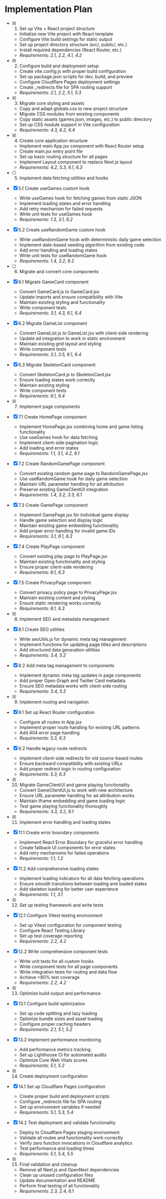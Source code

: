 # Implementation Plan

- [x] 1. Set up Vite + React project structure
  - Initialize new Vite project with React template
  - Configure Vite build settings for static output
  - Set up project directory structure (src/, public/, etc.)
  - Install required dependencies (React Router, etc.)
  - _Requirements: 2.1, 2.2, 4.1, 4.2_

- [x] 2. Configure build and deployment setup
  - Create vite.config.js with proper build configuration
  - Set up package.json scripts for dev, build, and preview
  - Configure Cloudflare Pages deployment settings
  - Create _redirects file for SPA routing support
  - _Requirements: 2.1, 2.2, 5.1, 5.3_

- [x] 3. Migrate core styling and assets
  - Copy and adapt globals.css to new project structure
  - Migrate CSS modules from existing components
  - Copy static assets (games.json, images, etc.) to public directory
  - Set up CSS module support in Vite configuration
  - _Requirements: 4.3, 6.2, 6.4_

- [x] 4. Create core application structure
  - Implement main App.jsx component with React Router setup
  - Create main.jsx entry point file
  - Set up basic routing structure for all pages
  - Implement Layout component to replace Next.js layout
  - _Requirements: 4.2, 5.3, 6.1, 6.3_

- [ ] 5. Implement data fetching utilities and hooks
- [x] 5.1 Create useGames custom hook
  - Write useGames hook for fetching games from static JSON
  - Implement loading states and error handling
  - Add retry mechanism for failed requests
  - Write unit tests for useGames hook
  - _Requirements: 1.3, 3.1, 6.2_

- [x] 5.2 Create useRandomGame custom hook
  - Write useRandomGame hook with deterministic daily game selection
  - Implement date-based seeding algorithm from existing code
  - Add error handling and loading states
  - Write unit tests for useRandomGame hook
  - _Requirements: 1.4, 3.2, 6.2_

- [ ] 6. Migrate and convert core components
- [x] 6.1 Migrate GameCard component
  - Convert GameCard.js to GameCard.jsx
  - Update imports and ensure compatibility with Vite
  - Maintain existing styling and functionality
  - Write component tests
  - _Requirements: 3.1, 4.3, 6.1, 6.4_

- [x] 6.2 Migrate GameList component
  - Convert GameList.js to GameList.jsx with client-side rendering
  - Update ad integration to work in static environment
  - Maintain existing grid layout and styling
  - Write component tests
  - _Requirements: 3.1, 3.5, 6.1, 6.4_

- [x] 6.3 Migrate SkeletonCard component
  - Convert SkeletonCard.js to SkeletonCard.jsx
  - Ensure loading states work correctly
  - Maintain existing styling
  - Write component tests
  - _Requirements: 6.1, 6.4_

- [x] 7. Implement page components
- [x] 7.1 Create HomePage component
  - Implement HomePage.jsx combining home and game listing functionality
  - Use useGames hook for data fetching
  - Implement client-side pagination logic
  - Add loading and error states
  - _Requirements: 1.1, 3.1, 4.2, 6.1_

- [x] 7.2 Create RandomGamePage component
  - Convert existing random game page to RandomGamePage.jsx
  - Use useRandomGame hook for daily game selection
  - Maintain URL parameter handling for ad attribution
  - Preserve existing GameClientUI integration
  - _Requirements: 1.4, 3.2, 3.3, 6.1_

- [x] 7.3 Create GamePage component
  - Implement GamePage.jsx for individual game display
  - Handle game selection and display logic
  - Maintain existing game embedding functionality
  - Add proper error handling for invalid game IDs
  - _Requirements: 3.1, 6.1, 6.3_

- [x] 7.4 Create PlayPage component
  - Convert existing play page to PlayPage.jsx
  - Maintain existing functionality and styling
  - Ensure proper client-side rendering
  - _Requirements: 6.1, 6.3_

- [x] 7.5 Create PrivacyPage component
  - Convert privacy policy page to PrivacyPage.jsx
  - Maintain existing content and styling
  - Ensure static rendering works correctly
  - _Requirements: 6.1, 6.3_

- [x] 8. Implement SEO and metadata management
- [x] 8.1 Create SEO utilities
  - Write seoUtils.js for dynamic meta tag management
  - Implement functions for updating page titles and descriptions
  - Add structured data generation utilities
  - _Requirements: 3.4, 5.2_

- [x] 8.2 Add meta tag management to components
  - Implement dynamic meta tag updates in page components
  - Add proper Open Graph and Twitter Card metadata
  - Ensure SEO metadata works with client-side routing
  - _Requirements: 3.4, 5.2_

- [x] 9. Implement routing and navigation
- [x] 9.1 Set up React Router configuration
  - Configure all routes in App.jsx
  - Implement proper route handling for existing URL patterns
  - Add 404 error page handling
  - _Requirements: 5.3, 6.3_

- [x] 9.2 Handle legacy route redirects
  - Implement client-side redirects for old source-based routes
  - Ensure backward compatibility with existing URLs
  - Add proper redirect logic in routing configuration
  - _Requirements: 5.3, 6.3_

- [x] 10. Migrate GameClientUI and game playing functionality
  - Convert GameClientUI.js to work with new architecture
  - Ensure URL parameter handling for ad attribution works
  - Maintain iframe embedding and game loading logic
  - Test game playing functionality thoroughly
  - _Requirements: 3.3, 3.2, 6.1_

- [x] 11. Implement error handling and loading states
- [x] 11.1 Create error boundary components
  - Implement React Error Boundary for graceful error handling
  - Create fallback UI components for error states
  - Add retry mechanisms for failed operations
  - _Requirements: 1.1, 1.2_

- [x] 11.2 Add comprehensive loading states
  - Implement loading indicators for all data fetching operations
  - Ensure smooth transitions between loading and loaded states
  - Add skeleton loading for better user experience
  - _Requirements: 1.1, 3.1_

- [x] 12. Set up testing framework and write tests
- [x] 12.1 Configure Vitest testing environment
  - Set up Vitest configuration for component testing
  - Configure React Testing Library
  - Set up test coverage reporting
  - _Requirements: 2.2, 4.2_

- [x] 12.2 Write comprehensive component tests
  - Write unit tests for all custom hooks
  - Write component tests for all page components
  - Write integration tests for routing and data flow
  - Achieve >80% test coverage
  - _Requirements: 2.2, 4.2_

- [x] 13. Optimize build output and performance
- [x] 13.1 Configure build optimization
  - Set up code splitting and lazy loading
  - Optimize bundle sizes and asset loading
  - Configure proper caching headers
  - _Requirements: 2.1, 5.1, 5.2_

- [x] 13.2 Implement performance monitoring
  - Add performance metrics tracking
  - Set up Lighthouse CI for automated audits
  - Optimize Core Web Vitals scores
  - _Requirements: 5.1, 5.2_

- [x] 14. Create deployment configuration
- [x] 14.1 Set up Cloudflare Pages configuration
  - Create proper build and deployment scripts
  - Configure _redirects file for SPA routing
  - Set up environment variables if needed
  - _Requirements: 5.1, 5.3, 5.4_

- [x] 14.2 Test deployment and validate functionality
  - Deploy to Cloudflare Pages staging environment
  - Validate all routes and functionality work correctly
  - Verify zero function invocations in Cloudflare analytics
  - Test performance and loading times
  - _Requirements: 5.1, 5.4, 5.5_

- [x] 15. Final validation and cleanup
  - Remove all Next.js and OpenNext dependencies
  - Clean up unused configuration files
  - Update documentation and README
  - Perform final testing of all functionality
  - _Requirements: 2.3, 2.4, 6.1_